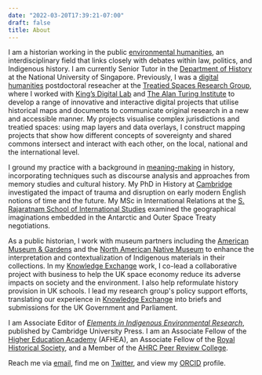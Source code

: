 ```yaml
---
date: "2022-03-20T17:39:21-07:00"
draft: false
title: About
---
```


I am a historian working in the public [environmental humanities](#environmental-humanities), an interdisciplinary field that links closely with
debates within law, politics, and Indigenous history. I am currently Senior Tutor in the [Department of History](https://fass.nus.edu.sg/hist/) at the National University of Singapore. Previously, I was a [digital humanities](#digital-humanities) postdoctoral reseacher at the [Treatied Spaces Research Group](https://treatiedspaces.com), where I worked with [King’s Digital Lab](https://kdl.kcl.ac.uk) and [The Alan Turing Institute](https://www.turing.ac.uk) to develop a range of innovative and interactive digital projects that utilise historical maps and documents to communicate original research in a new and accessible manner. My projects visualise complex jurisdictions and treatied spaces: using map layers and data overlays, I construct mapping projects that show how different concepts of sovereignty and shared commons intersect and interact with each other, on the local, national and the international level.

I ground my practice with a background in [meaning-making](#meaning-making) in history, incorporating techniques such as discourse analysis and approaches from memory studies and cultural history. My PhD in History at [Cambridge](https://www.hist.cam.ac.uk) investigated the impact of trauma and disruption on early modern English notions of time and the future. My MSc in International Relations at the [S. Rajaratnam School of International Studies](https://www.rsis.edu.sg) examined the geographical imaginations embedded in the Antarctic and Outer Space Treaty negotiations.

As a public historian, I work with museum partners including the [American Museum & Gardens](https://americanmuseum.org) and the [North American Native Museum](https://www.stadt-zuerich.ch/kultur/en/index/institutionen/native_american_and_inuit_cultures.html) to enhance the interpretation and contextualization of Indigenous materials in their collections. In my [Knowledge Exchange](#knowledge_exchange) work, I co-lead a collaborative project with business to help the UK space economy reduce its adverse impacts on society and the environment. I also help reformulate history provision in UK schools. I lead my research group's policy support efforts, translating our experience in [Knowledge Exchange](https://treatiedspaces.com/knowledge-exchange) into briefs and submissions for the UK Government and Parliament. 

I am Associate Editor of [*Elements in Indigenous Environmental Research*](https://www.cambridge.org/eier), published by Cambridge University Press. I am an Associate Fellow of the [Higher Education Academy](https://www.advance-he.ac.uk) (AFHEA), an Associate Fellow of the [Royal Historical Society](https://royalhistsoc.org), and a Member of the [AHRC Peer Review College](https://www.ukri.org/councils/ahrc/guidance-for-reviewers/peer-review-college). 

Reach me via [email](mailto:matthias.wong@hull.ac.uk), find me on [Twitter](https://twitter.com/EMWmatt), and view my [ORCID](https://orcid.org/0000-0001-7574-5451) profile.


